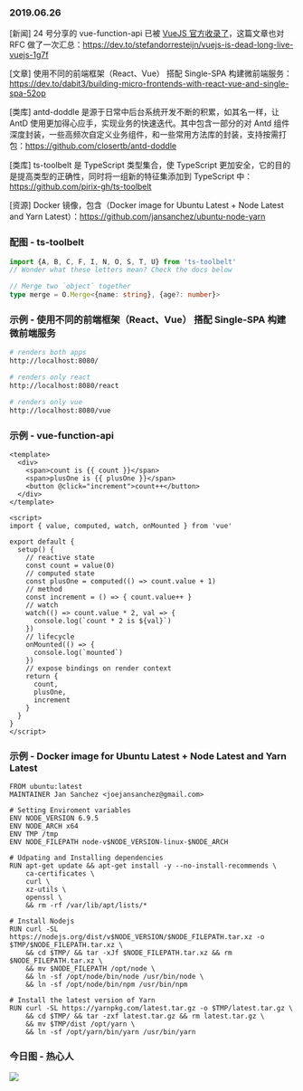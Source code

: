 ### 2019.06.26

[新闻] 24 号分享的 vue-function-api 已被 [VueJS 官方收录了](https://github.com/vuejs/vue-function-api)，这篇文章也对 RFC 做了一次汇总：<https://dev.to/stefandorresteijn/vuejs-is-dead-long-live-vuejs-1g7f>

[文章] 使用不同的前端框架（React、Vue） 搭配 Single-SPA 构建微前端服务：<https://dev.to/dabit3/building-micro-frontends-with-react-vue-and-single-spa-52op>

[类库] antd-doddle 是源于日常中后台系统开发不断的积累，如其名一样，让 AntD 使用更加得心应手，实现业务的快速迭代。其中包含一部分的对 Antd 组件深度封装，一些高频次自定义业务组件，和一些常用方法库的封装，支持按需打包：<https://github.com/closertb/antd-doddle>

[类库] ts-toolbelt 是 TypeScript 类型集合，使 TypeScript 更加安全，它的目的是提高类型的正确性，同时将一组新的特征集添加到 TypeScript 中：<https://github.com/pirix-gh/ts-toolbelt>

[资源] Docker 镜像，包含（Docker image for Ubuntu Latest + Node Latest and Yarn Latest）：<https://github.com/jansanchez/ubuntu-node-yarn>

### 配图 - ts-toolbelt
```ts
import {A, B, C, F, I, N, O, S, T, U} from 'ts-toolbelt'
// Wonder what these letters mean? Check the docs below

// Merge two `object` together
type merge = O.Merge<{name: string}, {age?: number}>
```

### 示例 - 使用不同的前端框架（React、Vue） 搭配 Single-SPA 构建微前端服务
```sh
# renders both apps
http://localhost:8080/

# renders only react
http://localhost:8080/react

# renders only vue
http://localhost:8080/vue
```

### 示例 - vue-function-api
```vue
<template>
  <div>
    <span>count is {{ count }}</span>
    <span>plusOne is {{ plusOne }}</span>
    <button @click="increment">count++</button>
  </div>
</template>

<script>
import { value, computed, watch, onMounted } from 'vue'

export default {
  setup() {
    // reactive state
    const count = value(0)
    // computed state
    const plusOne = computed(() => count.value + 1)
    // method
    const increment = () => { count.value++ }
    // watch
    watch(() => count.value * 2, val => {
      console.log(`count * 2 is ${val}`)
    })
    // lifecycle
    onMounted(() => {
      console.log(`mounted`)
    })
    // expose bindings on render context
    return {
      count,
      plusOne,
      increment
    }
  }
}
</script>
```

### 示例 - Docker image for Ubuntu Latest + Node Latest and Yarn Latest
```docker
FROM ubuntu:latest
MAINTAINER Jan Sanchez <joejansanchez@gmail.com>

# Setting Enviroment variables
ENV NODE_VERSION 6.9.5
ENV NODE_ARCH x64
ENV TMP /tmp
ENV NODE_FILEPATH node-v$NODE_VERSION-linux-$NODE_ARCH

# Udpating and Installing dependencies
RUN apt-get update && apt-get install -y --no-install-recommends \
    ca-certificates \
    curl \
    xz-utils \
    openssl \
    && rm -rf /var/lib/apt/lists/*

# Install Nodejs
RUN curl -SL https://nodejs.org/dist/v$NODE_VERSION/$NODE_FILEPATH.tar.xz -o $TMP/$NODE_FILEPATH.tar.xz \
    && cd $TMP/ && tar -xJf $NODE_FILEPATH.tar.xz && rm $NODE_FILEPATH.tar.xz \
    && mv $NODE_FILEPATH /opt/node \
    && ln -sf /opt/node/bin/node /usr/bin/node \
    && ln -sf /opt/node/bin/npm /usr/bin/npm

# Install the latest version of Yarn
RUN curl -SL https://yarnpkg.com/latest.tar.gz -o $TMP/latest.tar.gz \
    && cd $TMP/ && tar -zxf latest.tar.gz && rm latest.tar.gz \
    && mv $TMP/dist /opt/yarn \
    && ln -sf /opt/yarn/bin/yarn /usr/bin/yarn
```

### 今日图 - 热心人
![](http://qn.40zhe.com/16b82bb06096fde5)

